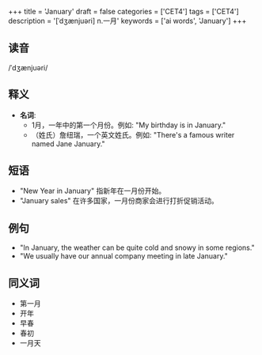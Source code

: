 +++
title = 'January'
draft = false
categories = ['CET4']
tags = ['CET4']
description = '[ˈdʒænjuəri] n.一月'
keywords = ['ai words', 'January']
+++

## 读音
/ˈdʒænjuəri/

## 释义
- **名词**:
   - 1月，一年中的第一个月份。例如: "My birthday is in January."
   - （姓氏）詹纽瑞，一个英文姓氏。例如: "There's a famous writer named Jane January."

## 短语
- "New Year in January" 指新年在一月份开始。
- "January sales" 在许多国家，一月份商家会进行打折促销活动。

## 例句
- "In January, the weather can be quite cold and snowy in some regions."
- "We usually have our annual company meeting in late January."

## 同义词
- 第一月
- 开年
- 早春
- 春初
- 一月天
